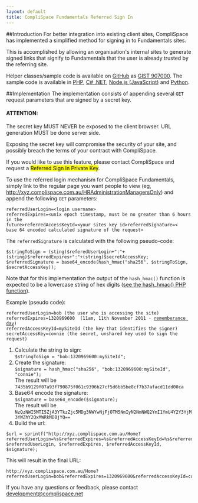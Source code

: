 ```yaml
---
layout: default
title: CompliSpace Fundamentals Referred Sign In
---
```


##Introduction
For better integration into existing client sites, CompliSpace has implemented a 
simplified method for signing in to Fundamentals sites.

This is accomplished by allowing an organisation's internal sites to generate 
signed links that signify to Fundamentals that the user is already trusted by 
the referring site.

Helper classes/sample code is available on [GitHub](https://github.com/CompliSpace) as [GIST 907000](https://gist.github.com/907000).
The sample code is available in [PHP](https://gist.github.com/907000#file_csf_referrer.class.php), 
[C# .NET](https://gist.github.com/907000#file_csf_referrer.cs), 
[Node.js (JavaScript)](https://gist.github.com/907000#file_csf_referrer.js) and 
[Python](https://gist.github.com/907000#file_csf_referrer.py). 

##Implementation
The implementation consists of appending several `GET` request parameters that 
are signed by a secret key.

<div class="alert alert-error">
<p>
<h4>ATTENTION:</h4> The secret key MUST NEVER be exposed to the client browser.
URL generation MUST be done server side.
</p>
<p>
Exposing the secret key will compromise the security of your site, and possibly
breach the terms of your contract with CompliSpace.
</p>
</div>


If you would like to use this feature, please contact CompliSpace and request
a <mark>Referred Sign In Private Key</mark>.

To use the referred login mechanism for CompliSpace Fundamentals, simply link to 
the regular page you want people to view 
(eg, <http://xyz.complispace.com.au/HRAdministrationManagersOnly>) and append 
the following `GET` parameters:

<pre class="note"><code>referredUserLogin=&lt;login username&gt;
referredExpires=&lt;unix epoch timestamp, must be no greater than 6 hours in the 
future&gt;referredAccessKeyId=&lt;your sites key id&gt;referredSignature=&lt;
base 64 encoded calculated signature of the request&gt;
</code></pre>


The `referredSignature` is calculated with the following pseudo-code:  
<pre class="note"><code>$stringToSign = (sting)$referedUserLogin+":"+(string)$referredExpires+":"+(string)$secretAccessKey;
$referredSignature = base64_encode(hash_hmac("sha256", $stringToSign, $secretAccessKey));
</code></pre>

Note that for this implementation the output of the `hash_hmac()` function is expected to be a lowercase string of hex digits ([see the hash_hmac() PHP function](http://au2.php.net/hash_hmac)).

Example (pseudo code):

<pre class="note"><code>referredUserLogin=bob (the user who is accessing the site)
referredExpires=1320969600  (11am, 11th November 2011 - <a href="http://www.awm.gov.au/commemoration/remembrance/">rememberance day</a>)
referredAccessKeyId=mySiteId (the key that identifies the signer)
secretAccessKey=connie (the secret, unshared key used to sign the request)
</code></pre>

<p></p>

1. Calculate the string to sign:  
  `$stringToSign = "bob:1320969600:mySiteId";`
2. Create the signature:  
  `$signature = hash_hmac("sha256", "bob:1320969600:mySiteId", "connie");`  
   The result will be `7435b9129f07a93f790875f061c9396b27cf5d6bb5be8cf7b37afacd11dd00ca`
3. Base64 encode the signature:  
  `$signature = base64_encode($signature);`  
   The result will be `NzQzNWI5MTI5ZjA3YTkzZjc5MDg3NWYwNjFjOTM5NmIyN2NmNWQ2YmI1YmU4Y2Y3YjM3YWZhY2QxMWRkMDBjYQ==`
4. Build the url:  
  <pre class="note"><code>$url = sprintf("http://xyz.complispace.com.au/Home?referredUserLogin=%s&referredExpires=%s&referredAccessKeyId=%s&referredSignature=%s", $referredUserLogin, $referredExpires, $referredAccessKeyId, $signature);</code></pre>

<p></p>
This will result in the final URL:  

<pre class="note"><code>http://xyz.complispace.com.au/Home?referredUserLogin=bob&referredExpires=1320969600&referredAccessKeyId=connie&referredSignature=NzQzNWI5MTI5ZjA3YTkzZjc5MDg3NWYwNjFjOTM5NmIyN2NmNWQ2YmI1YmU4Y2Y3YjM3YWZhY2QxMWRkMDBjYQ==
</code></pre>

If you have any questions or feedback, please contact <development@complispace.net>
